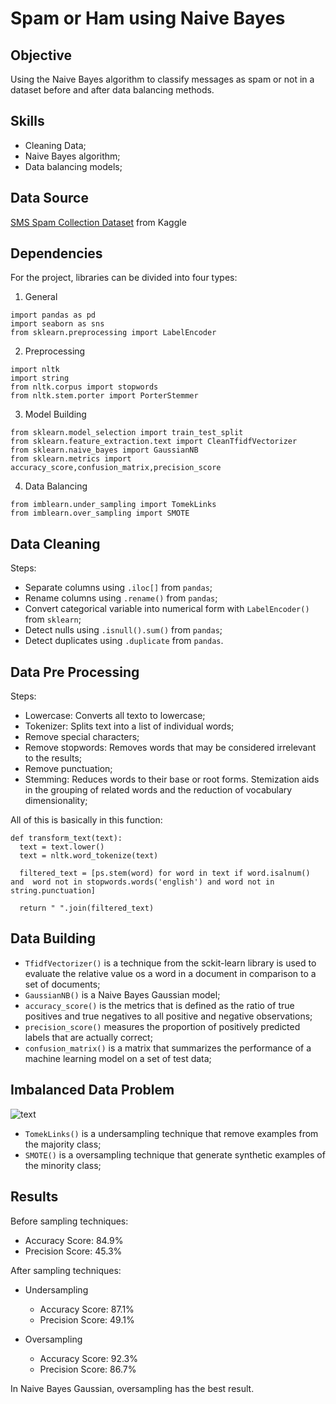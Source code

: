 <h1> Spam or Ham using Naive Bayes</h1>

<h2>Objective </h2>
Using the Naive Bayes algorithm to classify messages as spam or not in a dataset before and after data balancing methods.

<h2>Skills </h2>

* Cleaning Data;
* Naive Bayes algorithm;
* Data balancing models;

<h2>Data Source </h2>

[SMS Spam Collection Dataset](https://www.kaggle.com/datasets/uciml/sms-spam-collection-dataset/data) from Kaggle

<h2>Dependencies </h2>
For the project, libraries can be divided into four types:

1. General

```
import pandas as pd
import seaborn as sns
from sklearn.preprocessing import LabelEncoder
```

2. Preprocessing

```
import nltk
import string
from nltk.corpus import stopwords
from nltk.stem.porter import PorterStemmer
```
3. Model Building

```
from sklearn.model_selection import train_test_split
from sklearn.feature_extraction.text import CleanTfidfVectorizer
from sklearn.naive_bayes import GaussianNB
from sklearn.metrics import accuracy_score,confusion_matrix,precision_score
```
4. Data Balancing

```
from imblearn.under_sampling import TomekLinks
from imblearn.over_sampling import SMOTE
```
<h2>Data Cleaning</h2>

Steps:
* Separate columns using `.iloc[]` from `pandas`;
* Rename columns using `.rename()` from `pandas`;
* Convert categorical variable into numerical form with `LabelEncoder()` from `sklearn`;
* Detect nulls using `.isnull().sum()` from `pandas`;
* Detect duplicates using `.duplicate` from `pandas`.

<h2>Data Pre Processing</h2>

Steps:
* Lowercase: Converts all texto to lowercase;
* Tokenizer: Splits text into a list of individual words;
* Remove special characters;
* Remove stopwords: Removes words that may be considered irrelevant to the results;
* Remove punctuation;
* Stemming: Reduces words to their base or root forms. Stemization aids in the grouping of related words and the reduction of vocabulary dimensionality;

All of this is basically in this function:
```
def transform_text(text):
  text = text.lower()
  text = nltk.word_tokenize(text)

  filtered_text = [ps.stem(word) for word in text if word.isalnum() and  word not in stopwords.words('english') and word not in string.punctuation]

  return " ".join(filtered_text)
```
<h2>Data Building</h2>

* `TfidfVectorizer()` is a technique from the sckit-learn library is used to evaluate the relative value os a word in a document in comparison to a set of documents; 
* `GaussianNB()` is a Naive Bayes Gaussian model;
* `accuracy_score()` is the metrics that is defined as the ratio of true positives and true negatives to all positive and negative observations;  
* `precision_score()` measures the proportion of positively predicted labels that are actually correct;  
* `confusion_matrix()` is a matrix that summarizes the performance of a machine learning model on a set of test data; 

<h2>Imbalanced Data Problem</h2>

![text](https://miro.medium.com/v2/resize:fit:828/format:webp/1*7xf9e1EaoK5n05izIFBouA.png)

* `TomekLinks()` is a undersampling technique that remove examples from the majority class; 
* `SMOTE()` is a oversampling technique that generate synthetic examples of the minority class; 

<h2>Results</h2>

Before sampling techniques:

* Accuracy Score: 84.9%
* Precision Score: 45.3%

After sampling techniques:

* Undersampling
  * Accuracy Score: 87.1%
  * Precision Score: 49.1%

* Oversampling
  * Accuracy Score: 92.3%
  * Precision Score: 86.7%

In Naive Bayes Gaussian, oversampling has the best result.